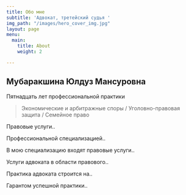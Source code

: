 ```yaml
---
title: Обо мне
subtitle: 'Адвокат, третейский судья '
img_path: "/images/hero_cover_img.jpg"
layout: page
menu:
  main:
    title: About
    weight: 2

---
```

## Мубаракшина Юлдуз Мансуровна

Пятнадцать лет профессиональной практики

> Экономические и арбитражные споры / Уголовно-правовая защита / Семейное право

Правовые услуги.. 

Профессиональной специализацией..

В мою специализацию входят правовые услуги..

Услуги адвоката в области правового..

Практика адвоката строится на..

Гарантом успешной практики.. 